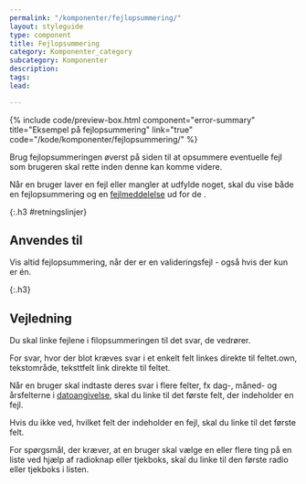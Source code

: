 ```yaml
---
permalink: "/komponenter/fejlopsummering/"
layout: styleguide
type: component
title: Fejlopsummering
category: Komponenter_category
subcategory: Komponenter
description: 
tags: 
lead: 

---
```

{% include code/preview-box.html component="error-summary" title="Eksempel på fejlopsummering" link="true" code="/kode/komponenter/fejlopsummering/" %}

Brug fejlopsummeringen øverst på siden til at opsummere eventuelle fejl som brugeren skal rette inden denne kan komme videre.

Når en bruger laver en fejl eller mangler at udfylde noget, skal du vise både en fejlopsummering og en <a href="/komponenter/fejlbesked/">fejlmeddelelse</a> ud for de .

{:.h3 #retningslinjer}

## Anvendes til

Vis altid fejlopsummering, når der er en valideringsfejl - også hvis der kun er én.

{:.h3}

## Vejledning

Du skal linke fejlene i filopsummeringen til det svar, de vedrører.

For svar, hvor der blot kræves svar i et enkelt felt linkes direkte til feltet.own, tekstområde, teksttfelt link direkte til feltet.

Når en bruger skal indtaste deres svar i flere felter, fx dag-, måned- og årsfelterne i <a href="/komponenter/dato-felt/">datoangivelse</a>, skal du linke til det første felt, der indeholder en fejl.

Hvis du ikke ved, hvilket felt der indeholder en fejl, skal du linke til det første felt.

For spørgsmål, der kræver, at en bruger skal vælge en eller flere ting på en liste ved hjælp af radioknap eller tjekboks, skal du linke til den første radio eller tjekboks i listen.